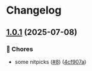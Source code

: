 # Changelog

## [1.0.1](https://github.com/grafana/plugin-ci-workflows/compare/plugins-publish-publish/v1.0.0...plugins-publish-publish/v1.0.1) (2025-07-08)


### 🔧 Chores

* some nitpicks ([#8](https://github.com/grafana/plugin-ci-workflows/issues/8)) ([4cf907a](https://github.com/grafana/plugin-ci-workflows/commit/4cf907a5633af8a47eb4e549135b18b1604a001e))
